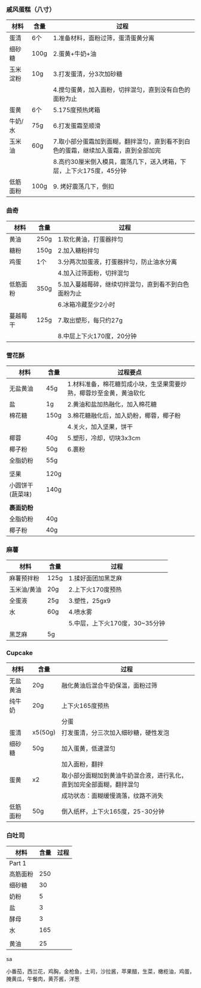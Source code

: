 ### 戚风蛋糕（八寸）

| 材料     | 含量 | 过程                                                         |
| -------- | ---- | ------------------------------------------------------------ |
| 蛋清     | 6个  | 1.准备材料，面粉过筛，蛋清蛋黄分离                           |
| 细砂糖   | 100g | 2.蛋黄+牛奶+油                                               |
| 玉米淀粉 | 10g  | 3.打发蛋清，分3次加砂糖                                      |
|          |      | 4.搅匀蛋黄，加入面粉，切拌混匀，直到没有白色的面粉为止       |
| 蛋黄     | 6个  | 5.175度预热烤箱                                              |
| 牛奶/水  | 75g  | 6.打发蛋霜至顺滑                                             |
| 玉米油   | 60g  | 7.取小部分蛋霜加到面糊，翻拌混匀，直到看不到白色的蛋霜，继续加入蛋霜，直到全部加完 |
|          |      | 8.高约30厘米倒入模具，震荡几下，送入烤箱，下层，上下火175度，45分钟 |
| 低筋面粉 | 100g | 9. 烤好震荡几下，倒扣                                        |



### 曲奇

| 材料     | 含量 | 过程                                                 |
| -------- | ---- | ---------------------------------------------------- |
| 黄油     | 250g | 1.软化黄油，打蛋器拌匀                               |
| 糖粉     | 150g | 2.加入糖粉拌匀                                       |
| 鸡蛋     | 1个  | 3.分两次加蛋液，打蛋器拌匀，防止油水分离             |
|          |      | 4.加入过筛面粉，切拌混匀                             |
| 低筋面粉 | 350g | 5.加入蔓越莓碎，继续切拌混匀，直到看不到白色面粉为止 |
|          |      | 6.冰箱冷藏至少2小时                                  |
| 蔓越莓干 | 125g | 7.取出塑形，每只约27g                                |
|          |      | 8.中层上下火170度，20分钟                            |



### 雪花酥

| 材料             | 含量 | 过程要点                                                     |
| ---------------- | ---- | ------------------------------------------------------------ |
| 无盐黄油         | 45g  | 1.材料准备，棉花糖剪成小块，生坚果需要炒熟，椰蓉炒至金黄，黄油软化 |
| 盐               | 1g   | 2.黄油和盐加热融化，加入棉花糖                               |
| 棉花糖           | 150g | 3.棉花糖融化后，加入奶粉，椰蓉，椰子粉                       |
|                  |      | 4.关火，加入坚果，饼干                                       |
| 椰蓉             | 40g  | 5.塑形，冷却，切块3x3cm                                      |
| 椰子粉           | 50g  | 6.裹粉                                                       |
| 全脂奶粉         | 55g  |                                                              |
|                  |      |                                                              |
| 坚果             | 120g |                                                              |
| 小圆饼干(蔬菜味) | 140g |                                                              |
|                  |      |                                                              |
| **裹面奶粉**     |      |                                                              |
| 全脂奶粉         | 40g  |                                                              |
| 椰子粉           | 40g  |                                                              |



### 麻薯

| 材料        | 含量 | 过程                           |
| ----------- | ---- | ------------------------------ |
| 麻薯预拌粉  | 125g | 1.揉好面团加黑芝麻             |
| 玉米油/黄油 | 20g  | 2.上下火170度预热              |
| 全蛋液      | 25g  | 3.塑性，25gx9                  |
| 水          | 60g  | 4.喷水雾                       |
|             |      | 5.中层，上下火170度，30~35分钟 |
| 黑芝麻      | 5g   |                                |



### Cupcake

| 材料     | 含量    | 过程                                                         |
| -------- | ------- | ------------------------------------------------------------ |
| 无盐黄油 | 20g     | 融化黄油后混合牛奶保温，面粉过筛                             |
| 纯牛奶   | 20g     | 上下火165度预热                                              |
|          |         | 分蛋                                                         |
| 蛋清     | x5(50g) | 打发蛋清，分三次加入细砂糖，硬性发泡                         |
| 细砂糖   | 50g     | 加入蛋黄，低速混匀                                           |
|          |         | 加入面粉，翻拌                                               |
| 蛋黄     | x2      | 取小部分面糊加到黄油牛奶混合液，进行乳化，直到加完全部面糊，翻拌混匀 |
|          |         | 成功状态：面糊缓慢滴落，纹路不消失                           |
| 低筋面粉 | 50g     | 倒入纸杯，上下火165度，25-30分钟                             |



### 白吐司

| 材料     | 含量 | 过程 |
| -------- | ---- | ---- |
| Part 1   |      |      |
| 高筋面粉 | 250  |      |
| 细砂糖   | 30   |      |
| 奶粉     | 5    |      |
| 盐       | 3    |      |
| 酵母     | 3    |      |
| 水       | 165  |      |
|          |      |      |
| 黄油     | 25   |      |





sa

小番茄，西兰花，鸡胸，金枪鱼，土司，沙拉酱，苹果醋，生菜，橄榄油，鸡蛋，腌黄瓜，午餐肉，黄芥酱，洋葱